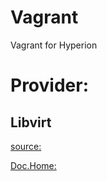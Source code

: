 # Vagrant
Vagrant for Hyperion

# Provider:
## Libvirt
[source:](https://github.com/vagrant-libvirt/vagrant-libvirt)

[Doc.Home:](https://vagrant-libvirt.github.io/vagrant-libvirt/)
